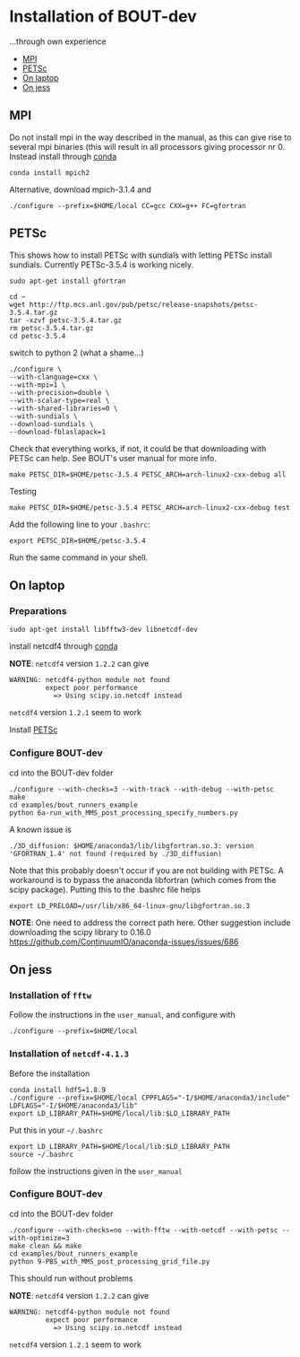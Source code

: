 # Installation of BOUT-dev

...through own experience

- [MPI](#mpi)
- [PETSc](#petsc)
- [On laptop](#on-laptop)
- [On jess](#on-jess)

## MPI
Do not install mpi in the way described in the manual, as this can give rise to
several mpi binaries (this will result in all processors giving processor nr 0.
Instead install through [conda](python.md)

```
conda install mpich2
```

Alternative, download mpich-3.1.4 and

```
./configure --prefix=$HOME/local CC=gcc CXX=g++ FC=gfortran
```

## PETSc
This shows how to install PETSc with sundials with letting PETSc install
sundials.
Currently PETSc-3.5.4 is working nicely.
```
sudo apt-get install gfortran
```

```
cd ~
wget http://ftp.mcs.anl.gov/pub/petsc/release-snapshots/petsc-3.5.4.tar.gz
tar -xzvf petsc-3.5.4.tar.gz
rm petsc-3.5.4.tar.gz
cd petsc-3.5.4
```

switch to python 2 (what a shame...)

```
./configure \
--with-clanguage=cxx \
--with-mpi=1 \
--with-precision=double \
--with-scalar-type=real \
--with-shared-libraries=0 \
--with-sundials \
--download-sundials \
--download-fblaslapack=1
```

Check that everything works, if not, it could be that downloading with PETSc
can help. See BOUT's user manual for more info.

```
make PETSC_DIR=$HOME/petsc-3.5.4 PETSC_ARCH=arch-linux2-cxx-debug all
```

Testing

```
make PETSC_DIR=$HOME/petsc-3.5.4 PETSC_ARCH=arch-linux2-cxx-debug test
```

Add the following line to your `.bashrc`:

```
export PETSC_DIR=$HOME/petsc-3.5.4
```

Run the same command in your shell.

## On laptop
### Preparations
```
sudo apt-get install libfftw3-dev libnetcdf-dev
```
install netcdf4 through [conda](python.md)

**NOTE**: `netcdf4` version `1.2.2` can give

```
WARNING: netcdf4-python module not found
         expect poor performance
           => Using scipy.io.netcdf instead
```

`netcdf4` version `1.2.1` seem to work

Install [PETSc](#petsc)



### Configure BOUT-dev
cd into the BOUT-dev folder
```
./configure --with-checks=3 --with-track --with-debug --with-petsc
make
cd examples/bout_runners_example
python 6a-run_with_MMS_post_processing_specify_numbers.py
```
A known issue is
```
./3D_diffusion: $HOME/anaconda3/lib/libgfortran.so.3: version 'GFORTRAN_1.4' not found (required by ./3D_diffusion)
```
Note that this probably doesn't occur if you are not building with PETSc.
A workaround is to bypass the anaconda libfortran (which comes from the scipy
package). Putting this to the .bashrc file helps
```
export LD_PRELOAD=/usr/lib/x86_64-linux-gnu/libgfortran.so.3
```
**NOTE**: One need to address the correct path here. Other suggestion include
downloading the scipy library to 0.16.0
https://github.com/ContinuumIO/anaconda-issues/issues/686

## On jess
### Installation of `fftw`
Follow the instructions in the `user_manual`, and configure with
```
./configure --prefix=$HOME/local
```
### Installation of `netcdf-4.1.3`
Before the installation
```
conda install hdf5=1.8.9
./configure --prefix=$HOME/local CPPFLAGS="-I/$HOME/anaconda3/include" LDFLAGS="-I/$HOME/anaconda3/lib"
export LD_LIBRARY_PATH=$HOME/local/lib:$LD_LIBRARY_PATH
```
Put this in your `~/.bashrc`
```
export LD_LIBRARY_PATH=$HOME/local/lib:$LD_LIBRARY_PATH
source ~/.bashrc
```
follow the instructions given in the `user_manual`

### Configure BOUT-dev
cd into the BOUT-dev folder
```
./configure --with-checks=no --with-fftw --with-netcdf --with-petsc --with-optimize=3
make clean && make
cd examples/bout_runners_example
python 9-PBS_with_MMS_post_processing_grid_file.py
```
This should run without problems

**NOTE**: `netcdf4` version `1.2.2` can give

```
WARNING: netcdf4-python module not found
         expect poor performance
           => Using scipy.io.netcdf instead
```

`netcdf4` version `1.2.1` seem to work
